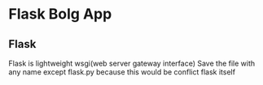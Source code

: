 # Flask Bolg App
## Flask
   Flask is lightweight wsgi(web server gateway interface)
   Save the file with any name except flask.py because this would be conflict flask itself
